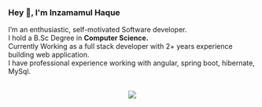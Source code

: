 ### Hey 👋, I'm Inzamamul Haque 
I’m an enthusiastic, self-motivated Software developer. 
<br>
I hold a B.Sc Degree in **Computer Science.**
<br>
Currently Working as a full stack developer with 2+ years experience building web application.
<br>
I have professional experience working with angular, spring boot, hibernate, MySql.
<br>
<br>
<p align='center'>
<img align='center'  src="https://github-readme-stats.vercel.app/api?username=inzamamul-haque">
<p/>
